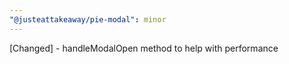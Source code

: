 ```yaml
---
"@justeattakeaway/pie-modal": minor
---
```


[Changed] - handleModalOpen method to help with performance
